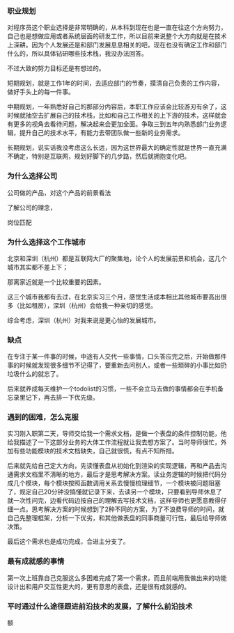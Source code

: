 ### 职业规划

对程序员这个职业选择是非常明确的，从本科到现在也是一直在往这个方向努力，自己也是想做应用或者系统层面的研发工作，所以目前来说整个大方向就是在技术上深耕。因为个人发展还是和部门发展息息相关的吧，现在也没有确定工作和部门什么的，所以具体钻研哪些技术栈，我没办法回答。

不过大致的努力目标还是有想过的。

短期规划，就是工作1年的时间，去适应部门的节奏，摸清自己负责的工作内容，做好手头上的每一件事。

中期规划，一年熟悉好自己的那部分内容后，本职工作应该会比较游刃有余了，这时候就抽空去扩展自己的技术栈，比如和自己工作相关的上下游的技术，这样就会有更多的视角去看待问题，解决起来会更加全面。争取三到五年内熟悉部门业务逻辑，提升自己的技术水平，有能力去带团队做一些新的业务需求。

长期规划，说实话我没考虑这么长远，因为这世界最大的确定性就是世界一直充满不确定，特别是互联网，规划好脚下的几步路，然后就拥抱变化吧。

### 为什么选择公司

公司做的产品，对这个产品的前景看法

了解公司的理念，

岗位匹配

### 为什么选择这个工作城市

北京和深圳（杭州）都是互联网大厂的聚集地，论个人的发展前景和机会，这几个城市其实都不差上下；

那离家近就是一个比较重要的因素。

这三个城市我都有去过，在北京实习三个月，感觉生活成本相比其他城市要高出很多（比如租房），深圳（杭州）会给我一种亲切的感觉。

综合考虑，深圳（杭州）对我来说是更心怡的发展城市。

### 缺点

在专注于某一件事的时候，中途有人交代一些事情，口头答应完之后，开始做那件事的时候就发现很多细节不记得了，要重新去问别人，或者一些琐碎的小事比如扔垃圾什么的就忘了。

后来就养成每天维护一个todolist的习惯，一些不会立马去做的事情都会在手机备忘录里记下，再去排一下优先级。

### 遇到的困难，怎么克服

实习刚入职第二天，导师交给我一个需求文档，是做一个表盘的条件控制功能，他给我描述了一下这部分业务的大体工作流程就让我去想方案了。当时导师很忙，外加有些功能模块的技术文档缺失，自己就很慌，有点不知所措。

后来就先给自己定大方向，先读懂表盘从初始化到渲染的实现逻辑，再和产品去沟通需求文档里不清晰的地方，最后才是思考解决方案。读业务逻辑的时候把代码分成几个模块，每个模块按照函数调用关系去慢慢梳理细节，一个模块被问题阻塞了，规定自己20分钟没搞懂就记录下来，去读另一个模块，只要看到导师休息了就一次性问完，边看代码边按自己的理解去写技术文档，这样导师也更愿意教得仔细一点。思考解决方案的时候想到了2种不同的方案，为了不浪费导师的时间，就自己先整理框架，分析一下优劣，和其他做表盘的同事商量可行性，最后给导师做决策。

最后这个需求也是成功完成，合进主分支了。

### 最有成就感的事情

第一次上班靠自己克服这么多困难完成了第一个需求，而且前端用我做出来的功能设计出和用户交互性更大的，更有意思的表盘，还是很有成就感的。

### 平时通过什么途径跟进前沿技术的发展，了解什么前沿技术

额

